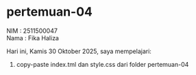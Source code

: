 # pertemuan-04

NIM : 2511500047<br>
Nama : Fika Haliza<br>

Hari ini, Kamis 30 Oktober 2025, saya mempelajari:
<ol>
  <li>copy-paste index.tml dan style.css dari folder pertemuan-04</li>

<ol>
